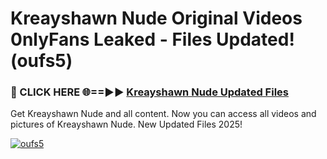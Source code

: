 # Kreayshawn Nude Original Videos 0nlyFans Leaked - Files Updated! (oufs5)

<h3>🔴 CLICK HERE 🌐==►► <a href="https://tinyurl.com/5h6xmrr3" rel="nofollow">Kreayshawn Nude Updated Files</a></h3>

Get Kreayshawn Nude and all content. Now you can access all videos and pictures of Kreayshawn Nude. New Updated Files 2025!

[![oufs5](https://i.imgur.com/KVD873Z.gif)](https://tinyurl.com/5h6xmrr3)
